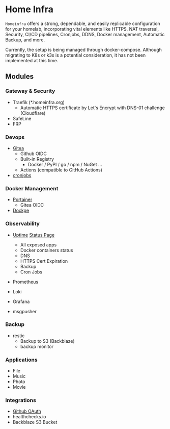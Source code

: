 # Home Infra

`Homeinfra` offers a strong, dependable, and easily replicable configuration for your homelab, incorporating vital elements like HTTPS, NAT traversal, Security, CI/CD pipelines, Cronjobs, DDNS, Docker management, Automatic Backup, and more.

Currently, the setup is being managed through docker-compose. Although migrating to K8s or k3s is a potential consideration, it has not been implemented at this time.

## Modules

### Gateway & Security

- Traefik (*.homeinfra.org)
  - Automatic HTTPS certificate by Let's Encrypt with DNS-01 challenge (Cloudflare)
- SafeLine
- FRP

### Devops

- [Gitea](https://git.homeinfra.org)
  - Github OIDC
  - Built-in Registry
    - Docker / PyPI / go / npm / NuGet ... 
  - Actions (compatible to GitHub Actions) 
- [cronjobs](https://git.homeinfra.org/root/cronjobs/actions)

### Docker Management

- [Portainer](https://portainer.homeinfra.org)
  - Gitea OIDC
- [Dockge](https://dockge.homeinfra.org)

### Observability

- [Uptime](https://uptime.homeinfra.org) [Status Page](https://uptime.homeinfra.org/status/main)
  - All exposed apps
  - Docker containers status
  - DNS
  - HTTPS Cert Expiration
  - Backup
  - Cron Jobs

- Prometheus
- Loki
- Grafana
- msgpusher


### Backup

- restic
  - Backup to S3 (Backblaze)
  - backup monitor

### Applications

- File
- Music
- Photo
- Movie

### Integrations

- [Github OAuth](https://github.com/settings/developers)
- healthchecks.io
- Backblaze S3 Bucket


